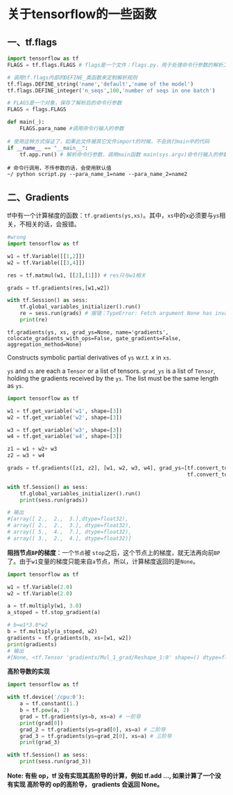 # 关于tensorflow的一些函数

## 一、tf.flags

```python
import tensorflow as tf
FLAGS = tf.flags.FLAGS # flags是一个文件：flags.py，用于处理命令行参数的解析工作

# 调用tf.flags内部的DEFINE_类函数来定制解析规则
tf.flags.DEFINE_string('name','default','name of the model')
tf.flags.DEFINE_integer('n_seqs',100,'number of seqs in one batch')

# FLAGS是一个对象，保存了解析后的命令行参数
FLAGS = flags.FLAGS

def main(_):
    FLAGS.para_name #调用命令行输入的参数
    
# 使用这种方式保证了，如果此文件被其它文件import的时候，不会执行main中的代码
if __name__ == "__main__": 
    tf.app.run() # 解析命令行参数，调用main函数 main(sys.argv)命令行输入的参数
```

```
# 命令行调用，不传参数的话，会使用默认值
~/ python script.py --para_name_1=name --para_name_2=name2
```



## 二、Gradients

tf中有一个计算梯度的函数：```tf.gradients(ys,xs)```。其中，```xs```中的```x```必须要与```ys```相关，不相关的话，会报错。

```python
#wrong
import tensorflow as tf

w1 = tf.Variable([[1,2]])
w2 = tf.Variable([[3,4]])

res = tf.matmul(w1, [[2],[1]]) # res只与w1相关

grads = tf.gradients(res,[w1,w2])

with tf.Session() as sess:
    tf.global_variables_initializer().run()
    re = sess.run(grads) # 报错：TypeError: Fetch argument None has invalid type
    print(re) 
```

`tf.gradients(ys, xs, grad_ys=None, name='gradients', colocate_gradients_with_ops=False, gate_gradients=False, aggregation_method=None)`

Constructs symbolic partial derivatives of `ys` w.r.t. x in `xs`.

`ys` and `xs` are each a `Tensor` or a list of tensors. `grad_ys` is a list of `Tensor`, holding the gradients received by the `ys`. The list must be the same length as `ys`.

```python
import tensorflow as tf

w1 = tf.get_variable('w1', shape=[3])
w2 = tf.get_variable('w2', shape=[3])

w3 = tf.get_variable('w3', shape=[3])
w4 = tf.get_variable('w4', shape=[3])

z1 = w1 + w2+ w3
z2 = w3 + w4

grads = tf.gradients([z1, z2], [w1, w2, w3, w4], grad_ys=[tf.convert_to_tensor([2.,2.,3.]),
                                                          tf.convert_to_tensor([3.,2.,4.])])

with tf.Session() as sess:
    tf.global_variables_initializer().run()
    print(sess.run(grads))

# 输出
#[array([ 2.,  2.,  3.],dtype=float32),
# array([ 2.,  2.,  3.], dtype=float32), 
# array([ 5.,  4.,  7.], dtype=float32), 
# array([ 3.,  2.,  4.], dtype=float32)]
```



**阻挡节点`BP`的梯度**：一个`节点`被 `stop`之后，这个节点上的梯度，就无法再向前`BP`了。由于`w1`变量的梯度只能来自`a`节点，所以，计算梯度返回的是`None`。

```python
import tensorflow as tf

w1 = tf.Variable(2.0)
w2 = tf.Variable(2.0)

a = tf.multiply(w1, 3.0)
a_stoped = tf.stop_gradient(a)

# b=w1*3.0*w2
b = tf.multiply(a_stoped, w2)
gradients = tf.gradients(b, xs=[w1, w2])
print(gradients)
# 输出
#[None, <tf.Tensor 'gradients/Mul_1_grad/Reshape_1:0' shape=() dtype=float32>]
```

**高阶导数的实现**

```python
import tensorflow as tf

with tf.device('/cpu:0'):
    a = tf.constant(1.)
    b = tf.pow(a, 2)
    grad = tf.gradients(ys=b, xs=a) # 一阶导
    print(grad[0])
    grad_2 = tf.gradients(ys=grad[0], xs=a) # 二阶导
    grad_3 = tf.gradients(ys=grad_2[0], xs=a) # 三阶导
    print(grad_3)

with tf.Session() as sess:
    print(sess.run(grad_3))
```

**Note: 有些 op，tf 没有实现其高阶导的计算，例如 tf.add …, 如果计算了一个没有实现 高阶导的 op的高阶导， gradients 会返回 None。**

